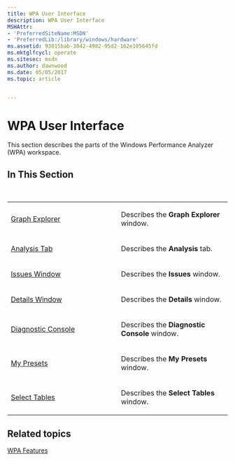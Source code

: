 ```yaml
---
title: WPA User Interface
description: WPA User Interface
MSHAttr:
- 'PreferredSiteName:MSDN'
- 'PreferredLib:/library/windows/hardware'
ms.assetid: 93015bab-3042-4982-95d2-162e105645fd
ms.mktglfcycl: operate
ms.sitesec: msdn
ms.author: dawnwood
ms.date: 05/05/2017
ms.topic: article


---
```


# WPA User Interface


This section describes the parts of the Windows Performance Analyzer (WPA) workspace.

## In This Section


<table>
<colgroup>
<col width="50%" />
<col width="50%" />
</colgroup>
<tbody>
<tr class="odd">
<td><p><a href="graph-explorer.md" data-raw-source="[Graph Explorer](graph-explorer.md)">Graph Explorer</a></p></td>
<td><p>Describes the <strong>Graph Explorer</strong> window.</p></td>
</tr>
<tr class="even">
<td><p><a href="analysis-tab.md" data-raw-source="[Analysis Tab](analysis-tab.md)">Analysis Tab</a></p></td>
<td><p>Describes the <strong>Analysis</strong> tab.</p></td>
</tr>
<tr class="odd">
<td><p><a href="issues-window.md" data-raw-source="[Issues Window](issues-window.md)">Issues Window</a></p></td>
<td><p>Describes the <strong>Issues</strong> window.</p></td>
</tr>
<tr class="even">
<td><p><a href="details-window.md" data-raw-source="[Details Window](details-window.md)">Details Window</a></p></td>
<td><p>Describes the <strong>Details</strong> window.</p></td>
</tr>
<tr class="odd">
<td><p><a href="diagnostic-console.md" data-raw-source="[Diagnostic Console](diagnostic-console.md)">Diagnostic Console</a></p></td>
<td><p>Describes the <strong>Diagnostic Console</strong> window.</p></td>
</tr>
<tr class="even">
<td><p><a href="my-presets.md" data-raw-source="[My Presets](my-presets.md)">My Presets</a></p></td>
<td><p>Describes the <strong>My Presets</strong> window.</p></td>
</tr>
<tr class="odd">
<td><p><a href="select-tables.md" data-raw-source="[Select Tables](select-tables.md)">Select Tables</a></p></td>
<td><p>Describes the <strong>Select Tables</strong> window.</p></td>
</tr><br/></tbody>
</table>



## Related topics


[WPA Features](wpa-features.md)











